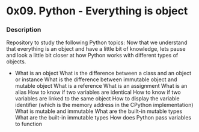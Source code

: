 <h1> 0x09. Python - Everything is object </h1>
<h3> Description </h3>
<p> Repository to study the following Python topics: Now that we understand that everything is an object and have a little bit of knowledge, lets pause and look a little bit closer at how Python works with different types of objects.</p>
<ul><li>What is an object
What is the difference between a class and an object or instance
What is the difference between immutable object and mutable object
What is a reference
What is an assignment
What is an alias
How to know if two variables are identical
How to know if two variables are linked to the same object
How to display the variable identifier (which is the memory address in the CPython implementation)
What is mutable and immutable
What are the built-in mutable types
What are the built-in immutable types
How does Python pass variables to function</li></ul>
